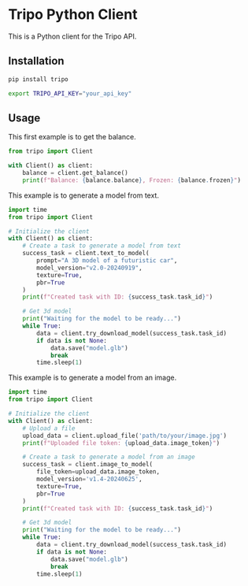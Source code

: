 # Tripo Python Client

This is a Python client for the Tripo API.

## Installation

```bash
pip install tripo
```

```bash
export TRIPO_API_KEY="your_api_key"
```

## Usage

This first example is to get the balance.

```python
from tripo import Client

with Client() as client:
    balance = client.get_balance()
    print(f"Balance: {balance.balance}, Frozen: {balance.frozen}")
```

This example is to generate a model from text.

```python
import time
from tripo import Client

# Initialize the client
with Client() as client:
    # Create a task to generate a model from text
    success_task = client.text_to_model(
        prompt="A 3D model of a futuristic car",
        model_version="v2.0-20240919",
        texture=True,
        pbr=True
    )
    print(f"Created task with ID: {success_task.task_id}")

    # Get 3d model
    print("Waiting for the model to be ready...")
    while True:
        data = client.try_download_model(success_task.task_id)
        if data is not None:
            data.save("model.glb")
            break
        time.sleep(1)
```

This example is to generate a model from an image.

```python
import time
from tripo import Client

# Initialize the client
with Client() as client:
    # Upload a file
    upload_data = client.upload_file('path/to/your/image.jpg')
    print(f"Uploaded file token: {upload_data.image_token}")

    # Create a task to generate a model from an image
    success_task = client.image_to_model(
        file_token=upload_data.image_token,
        model_version='v1.4-20240625',
        texture=True,
        pbr=True
    )
    print(f"Created task with ID: {success_task.task_id}")

    # Get 3d model
    print("Waiting for the model to be ready...")
    while True:
        data = client.try_download_model(success_task.task_id)
        if data is not None:
            data.save("model.glb")
            break
        time.sleep(1)
```
